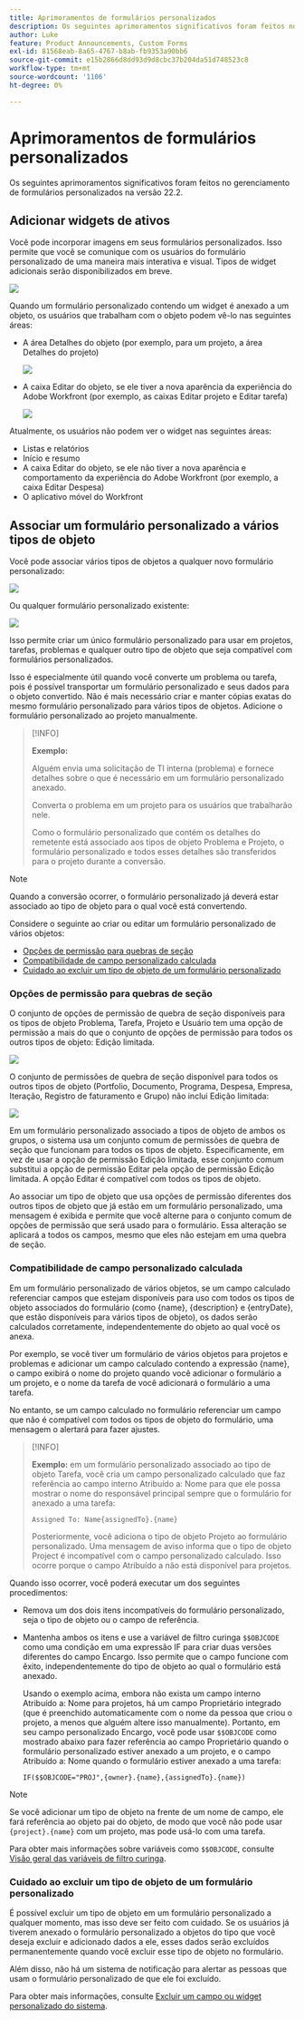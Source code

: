 ```yaml
---
title: Aprimoramentos de formulários personalizados
description: Os seguintes aprimoramentos significativos foram feitos no gerenciamento de formulários personalizados na versão 22.2.
author: Luke
feature: Product Announcements, Custom Forms
exl-id: 81568eab-8a65-4767-b8ab-fb9353a90bb6
source-git-commit: e15b2866d8dd93d9d8cbc37b204da51d748523c8
workflow-type: tm+mt
source-wordcount: '1106'
ht-degree: 0%

---
```


# Aprimoramentos de formulários personalizados

Os seguintes aprimoramentos significativos foram feitos no gerenciamento de formulários personalizados na versão 22.2.

## Adicionar widgets de ativos

Você pode incorporar imagens em seus formulários personalizados. Isso permite que você se comunique com os usuários do formulário personalizado de uma maneira mais interativa e visual. Tipos de widget adicionais serão disponibilizados em breve.

![](assets/image-in-custom-form.png)

Quando um formulário personalizado contendo um widget é anexado a um objeto, os usuários que trabalham com o objeto podem vê-lo nas seguintes áreas:

* A área Detalhes do objeto (por exemplo, para um projeto, a área Detalhes do projeto)&#x200B;

  ![](assets/see-image-details-page.png)

* A caixa Editar do objeto, se ele tiver a nova aparência da experiência do Adobe Workfront (por exemplo, as caixas Editar projeto e Editar tarefa)&#x200B;

  ![](assets/image-see-in-edit.png)

Atualmente, os usuários não podem ver o widget nas seguintes áreas:&#x200B;

* Listas e relatórios
* Início e resumo
* A caixa Editar do objeto, se ele não tiver a nova aparência e comportamento da experiência do Adobe Workfront (por exemplo, a caixa Editar Despesa)
* &#x200B;O aplicativo móvel do Workfront

## Associar um formulário personalizado a vários tipos de objeto

Você pode associar vários tipos de objetos a qualquer novo formulário personalizado:

![](assets/new-custom-form-object-types.png)

Ou qualquer formulário personalizado existente:

![](assets/add-object-type-existing-form.png)

Isso permite criar um único formulário personalizado para usar em projetos, tarefas, problemas e qualquer outro tipo de objeto que seja compatível com formulários personalizados.

Isso é especialmente útil quando você converte um problema ou tarefa, pois é possível transportar um formulário personalizado e seus dados para o objeto convertido. Não é mais necessário criar e manter cópias exatas do mesmo formulário personalizado para vários tipos de objetos. Adicione o formulário personalizado ao projeto manualmente.

>[!INFO]
>
>**Exemplo:**
>
>Alguém envia uma solicitação de TI interna (problema) e fornece detalhes sobre o que é necessário em um formulário personalizado anexado.
>
>Converta o problema em um projeto para os usuários que trabalharão nele.
>
>Como o formulário personalizado que contém os detalhes do remetente está associado aos tipos de objeto Problema e Projeto, o formulário personalizado e todos esses detalhes são transferidos para o projeto durante a conversão.

>[!NOTE]
>
>Quando a conversão ocorrer, o formulário personalizado já deverá estar associado ao tipo de objeto para o qual você está convertendo.

Considere o seguinte ao criar ou editar um formulário personalizado de vários objetos:

* [Opções de permissão para quebras de seção](#permission-options-for-section-breaks)
* [Compatibilidade de campo personalizado calculada](#calculated-custom-field-compatibility)
* [Cuidado ao excluir um tipo de objeto de um formulário personalizado](#caution-about-deleting-an-object-type-from-a-custom-form)

### Opções de permissão para quebras de seção

O conjunto de opções de permissão de quebra de seção disponíveis para os tipos de objeto Problema, Tarefa, Projeto e Usuário tem uma opção de permissão a mais do que o conjunto de opções de permissão para todos os outros tipos de objeto: Edição limitada.

![](assets/section-break-permissions-limited-edit.png)

O conjunto de permissões de quebra de seção disponível para todos os outros tipos de objeto (Portfolio, Documento, Programa, Despesa, Empresa, Iteração, Registro de faturamento e Grupo) não inclui Edição limitada:

![](assets/section-break-permissions-no-limited-edit.png)

Em um formulário personalizado associado a tipos de objeto de ambos os grupos, o sistema usa um conjunto comum de permissões de quebra de seção que funcionam para todos os tipos de objeto. Especificamente, em vez de usar a opção de permissão Edição limitada, esse conjunto comum substitui a opção de permissão Editar pela opção de permissão Edição limitada. A opção Editar é compatível com todos os tipos de objeto.

Ao associar um tipo de objeto que usa opções de permissão diferentes dos outros tipos de objeto que já estão em um formulário personalizado, uma mensagem é exibida e permite que você alterne para o conjunto comum de opções de permissão que será usado para o formulário. Essa alteração se aplicará a todos os campos, mesmo que eles não estejam em uma quebra de seção.

### Compatibilidade de campo personalizado calculada

Em um formulário personalizado de vários objetos, se um campo calculado referenciar campos que estejam disponíveis para uso com todos os tipos de objeto associados do formulário (como {name}, {description} e {entryDate}, que estão disponíveis para vários tipos de objeto), os dados serão calculados corretamente, independentemente do objeto ao qual você os anexa.

Por exemplo, se você tiver um formulário de vários objetos para projetos e problemas e adicionar um campo calculado contendo a expressão {name}, o campo exibirá o nome do projeto quando você adicionar o formulário a um projeto, e o nome da tarefa de você adicionará o formulário a uma tarefa.

No entanto, se um campo calculado no formulário referenciar um campo que não é compatível com todos os tipos de objeto do formulário, uma mensagem o alertará para fazer ajustes.

>[!INFO]
>
>**Exemplo:** em um formulário personalizado associado ao tipo de objeto Tarefa, você cria um campo personalizado calculado que faz referência ao campo interno Atribuído a: Nome para que ele possa mostrar o nome do responsável principal sempre que o formulário for anexado a uma tarefa:
>
>```
>Assigned To: Name{assignedTo}.{name}
>```
>
>Posteriormente, você adiciona o tipo de objeto Projeto ao formulário personalizado. Uma mensagem de aviso informa que o tipo de objeto Project é incompatível com o campo personalizado calculado. Isso ocorre porque o campo Atribuído a não está disponível para projetos.

Quando isso ocorrer, você poderá executar um dos seguintes procedimentos:

* Remova um dos dois itens incompatíveis do formulário personalizado, seja o tipo de objeto ou o campo de referência.
* Mantenha ambos os itens e use a variável de filtro curinga `$$OBJCODE` como uma condição em uma expressão IF para criar duas versões diferentes do campo Encargo. Isso permite que o campo funcione com êxito, independentemente do tipo de objeto ao qual o formulário está anexado.

  Usando o exemplo acima, embora não exista um campo interno Atribuído a: Nome para projetos, há um campo Proprietário integrado (que é preenchido automaticamente com o nome da pessoa que criou o projeto, a menos que alguém altere isso manualmente). Portanto, em seu campo personalizado Encargo, você pode usar `$$OBJCODE` como mostrado abaixo para fazer referência ao campo Proprietário quando o formulário personalizado estiver anexado a um projeto, e o campo Atribuído a: Nome quando o formulário estiver anexado a uma tarefa:

  ```
  IF($$OBJCODE="PROJ",{owner}.{name},{assignedTo}.{name})
  ```

>[!NOTE]
>
>  Se você adicionar um tipo de objeto na frente de um nome de campo, ele fará referência ao objeto pai do objeto, de modo que você não pode usar `{project}.{name}` com um projeto, mas pode usá-lo com uma tarefa.


Para obter mais informações sobre variáveis como `$$OBJCODE`, consulte [Visão geral das variáveis de filtro curinga](/help/quicksilver/reports-and-dashboards/reports/reporting-elements/understand-wildcard-filter-variables.md).

### Cuidado ao excluir um tipo de objeto de um formulário personalizado

É possível excluir um tipo de objeto em um formulário personalizado a qualquer momento, mas isso deve ser feito com cuidado. Se os usuários já tiverem anexado o formulário personalizado a objetos do tipo que você deseja excluir e adicionado dados a ele, esses dados serão excluídos permanentemente quando você excluir esse tipo de objeto no formulário.

Além disso, não há um sistema de notificação para alertar as pessoas que usam o formulário personalizado de que ele foi excluído.

Para obter mais informações, consulte [Excluir um campo ou widget personalizado do sistema](/help/quicksilver/administration-and-setup/customize-workfront/create-manage-custom-forms/delete-a-custom-field.md).
